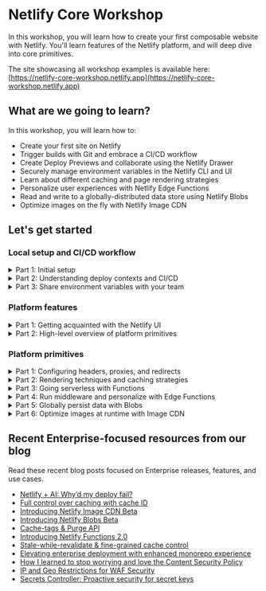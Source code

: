 # Netlify Core Workshop

In this workshop, you will learn how to create your first composable website with Netlify. You'll learn features of the Netlify platform, and will deep dive into core primitives.

The site showcasing all workshop examples is available here: [https://netlify-core-workshop.netlify.app](https://netlify-core-workshop.netlify.app)

## What are we going to learn?

In this workshop, you will learn how to:

- Create your first site on Netlify
- Trigger builds with Git and embrace a CI/CD workflow
- Create Deploy Previews and collaborate using the Netlify Drawer
- Securely manage environment variables in the Netlify CLI and UI
- Learn about different caching and page rendering strategies
- Personalize user experiences with Netlify Edge Functions
- Read and write to a globally-distributed data store using Netlify Blobs
- Optimize images on the fly with Netlify Image CDN

## Let's get started

### Local setup and CI/CD workflow

<details><summary>Part 1: Initial setup</summary><br />

i. [Log in to Netlify](http://app.netlify.com). If you haven't made an account yet, then [sign up](https://app.netlify.com/signup).

ii. Install the [Netlify GitHub app](https://github.com/apps/netlify/installations/select_target) on your org or personal GitHub account if you have not done so already.

iii. Deploy this repo to Netlify! Clicking the button below will copy the contents of this repo into a repo that you control, and create a new site that is linked to your new repo.

<a href="https://app.netlify.com/start/deploy?repository=https://github.com/netlify/netlify-workshop">
  <img src="https://www.netlify.com/img/deploy/button.svg" alt="" title="Deploy to Netlify">
</a>

iv. Clone your new repo, and install dependencies locally.

```bash
git clone <new_repo_url>
cd netlify-workshop
npm i
```

v. Ensure you have the latest version of `netlify-cli` installed globally. Then log in to the CLI, link your repo to your site, and start local dev server

```bash
npm i netlify-cli -g
netlify login
netlify link
netlify dev
```

💡 Learn more about [getting started](https://docs.netlify.com/get-started/) in our docs.

</details>

<details><summary>Part 2: Understanding deploy contexts and CI/CD</summary><br />

Create a new branch, commit changes, push the branch, and open a pull request.

```bash
git checkout -b testing
git commit -m "Changing some headings to red"
git push origin testing
```

You should see a link to the Deploy Preview as a comment by the Netlify bot on the pull request. Pushing to an open pull request [will kick off a new build](https://www.netlify.com/products/build/) in the Continuous Integration pipeline, and you can inspect the deploy logs as the build is building and deploying.

In the Deploy Preview itself, you'll notice a floating toolbar anchored to the bottom of your screen. This is the [Netlify Drawer](https://www.netlify.com/products/deploy-previews/). You and your teammates can use this to leave feedback to each other about the Deploy Preview. Any comments you make will sync back to the pull request on GitHub (or any Git service that you may use).

Back in the pull request, merge to main. This will kick off a production build. Every deploy is [atomic](https://jamstack.org/glossary/atomic/) and [immutable](https://jamstack.org/glossary/immutable/), which makes [instant rollbacks](https://docs.netlify.com/site-deploys/manage-deploys/#rollbacks) a breeze.

In your local repo, sync up with the changes from `main` again:

```bash
git checkout main
git pull origin main
```

💡 Learn more about [Git workflows](https://docs.netlify.com/git/overview/) and [site deploys](https://docs.netlify.com/site-deploys/overview/) in our docs.

</details>

<details><summary>Part 3: Share environment variables with your team</summary><br />

You can securely manage and share environment variables with your teammates in both the Netlify CLI and UI. Let's start with the CLI.

It's common practice for projects to have a gitignored `.env` file in the root of the repo. This one doesn't, so let's add a dummy one now:

```bash
echo "MY_API_TOKEN=asdf123456789" > .env
```

To share this hypothetically-sensitive value with your team, simply use the `env:import` command:

```bash
netlify env:import .env
```

Now, when you go to **Site configuration > Environment variables** in the Netlify UI, you should see your environment variable that you had saved in your `.env` file. 

You can adjust deploy contexts and scopes in the UI, and in the CLI too. 

💡 Learn more about [environment variables](https://docs.netlify.com/environment-variables/overview/) in our docs.

</details>

### Platform features

<details><summary>Part 1: Getting acquainted with the Netlify UI</summary><br />

Here, we'll take a quick segue from our CLI and dev environment to showcase more features from the Netlify UI.

- [Deploy logs](https://docs.netlify.com/site-deploys/overview/#deploy-log)
- [Log Drains](https://docs.netlify.com/monitor-sites/log-drains/)
- [Analytics](https://docs.netlify.com/monitor-sites/site-analytics/)
- [Real User Metrics](https://docs.netlify.com/monitor-sites/real-user-metrics/)
- [Site protections](https://docs.netlify.com/security/secure-access-to-sites/site-protection/)
- [Slack notifications](https://docs.netlify.com/integrations/slack-app/)

</details>

<details><summary>Part 2: High-level overview of platform primitives</summary><br />

These are the primitives that we'll be talking more about in Day 2 of this workshop. It's useful to understand their benefits and how they compare to one another. 

- **Functions**
  - Built on AWS Lambda
  - Runs in a single region (this is configurable)
  - 10s execution time (can be extended up to 26s)
  - 50MB bundle size max, 6MB payload size max
  - Supports streaming
- **Edge Functions**
  - Built on Deno Deploy
  - Runs on the edge, geographically close to user
  - Must respond with headers within 40s
  - 20MB bundle size max
  - Supports streaming
- **Blobs**
  - Built on AWS S3
  - Ubiquitously available in build, functions, edge functions
  - Optimized for frequent reads / infrequent writes
  - Supports CRUD operations
  - Deploy-specific stores
- **Image CDN**
  - Built on Imgix
  - Dynamically optimize and cache images at request-time

Netlify offers more primitives than this -- for example, you can create serverless cron jobs with [Scheduled Functions](https://docs.netlify.com/functions/scheduled-functions/), and run long-running tasks with [Background Functions](https://docs.netlify.com/functions/background-functions/)! But we won't dive into those topics during this workshop. 

</details>

### Platform primitives

<details><summary>Part 1: Configuring headers, proxies, and redirects</summary><br />

You can configure many aspects of your site in code with the [netlify.toml](https://docs.netlify.com/configure-builds/file-based-configuration/#sample-netlify-toml-file) file. 

Similar to the `_redirects` file is the `_headers` file. Here you can set custom headers for routes of your choosing. Inside the `/public/_headers` file, and save the following:

```
/*
  X-Frame-Options: deny
```

This will prevent your site from being loaded in an iframe, a technique that help your site prevent [clickjacking](https://en.wikipedia.org/wiki/Clickjacking) attacks.

You can also configure both redirects and headers inside the `/netlify.toml` file. Here is the `netlify.toml` equivalents of the above:

```
[[headers]]
  for = "/*"
  [headers.values]
    X-Frame-Options = "deny"
```

💡 Learn more about [redirects and rewrites](https://docs.netlify.com/routing/redirects/) and [custom headers](https://docs.netlify.com/routing/headers/) in our docs.

</details>

<details><summary>Part 2: Rendering techniques and caching strategies</summary><br />

**🧑‍💻 Relevant demo and code:**

- [Static site generation (SSG)](https://netlify-core-workshop.netlify.app/rendering-strategies/ssg) ([src/pages/rendering-strategies/ssg.tsx](https://github.com/netlify/netlify-workshop/blob/main/src/pages/rendering-strategies/ssg.tsx))
- [Server-side rendering (SSR)](https://netlify-core-workshop.netlify.app/rendering-strategies/ssr) ([src/pages/rendering-strategies/ssr.tsx](https://github.com/netlify/netlify-workshop/blob/main/src/pages/rendering-strategies/ssr.tsx))
- [Stale-while-revalidate (SWR)](https://netlify-core-workshop.netlify.app/rendering-strategies/swr) ([src/pages/rendering-strategies/swr.tsx](https://github.com/netlify/netlify-workshop/blob/main/src/pages/rendering-strategies/swr.tsx))
- [On-demand revalidation (ODR)](https://netlify-core-workshop.netlify.app/rendering-strategies/odr) ([src/pages/rendering-strategies/odr.tsx](https://github.com/netlify/netlify-workshop/blob/main/src/pages/rendering-strategies/odr.tsx))

💡 Learn more about [caching](https://docs.netlify.com/platform/caching/) in our docs.

</details>

<details><summary>Part 3: Going serverless with Functions</summary><br />

**🧑‍💻 Relevant demo and code:**

- [Proxy to APIs](https://netlify-core-workshop.netlify.app/primitives/functions/proxy) ([netlify/functions/dad-joke.ts](https://github.com/netlify/netlify-workshop/blob/main/netlify/functions/dad-joke.ts))
- [Combine and filter APIs](https://netlify-core-workshop.netlify.app/primitives/functions/combine-and-filter) ([netlify/functions/platform-specific.ts](https://github.com/netlify/netlify-workshop/blob/main/netlify/functions/platform-specific.ts))
- [Streaming APIs](https://netlify-core-workshop.netlify.app/primitives/functions/streams) ([netlify/functions/stream.ts](https://github.com/netlify/netlify-workshop/blob/main/netlify/functions/stream.ts))

Serverless functions open a world of possibilities for running on-demand, server-side code without having to run a dedicated server. 

With Netlify Functions, your serverless functions are version-controlled, built, and deployed along with the rest of your Netlify site, and we will automatically handle service discovery through our built-in API gateway. This eliminates overhead and brings the power of Deploy Previews and rollbacks to your functions.

By default, any JavaScript/TypeScript file in a site's `netlify/functions` directory will become a Function available at the `/.netlify/functions/{filename}` route. A simple Hello World would look like this: 

```ts
// netlify/functions/hello-world.js
export default async () => {
  return new Response("Hello world!");
};
```

Once deployed, you can visit `/.netlify/functions/hello-world` to invoke your Function in production.

💡 Learn more about [Functions](https://docs.netlify.com/functions/overview/) in our docs.

</details>

<details><summary>Part 4: Run middleware and personalize with Edge Functions</summary><br />

**🧑‍💻 Relevant demo and code:**

- [A/B testing](https://netlify-core-workshop.netlify.app/primitives/edge-functions/ab-testing) ([netlify/edge-functions/abtest.ts](https://github.com/netlify/netlify-workshop/blob/main/netlify/edge-functions/abtest.ts))
- [Geolocation](https://netlify-core-workshop.netlify.app/primitives/edge-functions/geolocation) ([netlify/edge-functions/get-geo.ts](https://github.com/netlify/netlify-workshop/blob/main/netlify/edge-functions/get-geo.ts))

Edge functions are like Functions, but they execute closer to where your users are. While you can reach them as you would an endpoint, they can also chain in front of any route on your site. Think of them like middleware for the CDN: they can add HTTP headers and transform responses, passing along the next request, before ultimately reaching your users. 

All this dynamic processing happens in a secure runtime based on Deno directly from the worldwide network edge location closest to each user for fast response times. Plus, you have the option to cache edge function responses for even faster response times. Edge functions are version-controlled, built, and deployed along with the rest of your site. This eliminates overhead and brings the power of Deploy Previews and rollbacks to your edge functions.

💡 Learn more about [Edge Functions](https://docs.netlify.com/edge-functions/overview/) in our docs.

</details>

<details><summary>Part 5: Globally persist data with Blobs</summary><br />

**🧑‍💻 Relevant demo and code:**

- [Access blob storage](https://netlify-core-workshop.netlify.app/primitives/functions/blobs) ([netlify/functions/blob.ts](https://github.com/netlify/netlify-workshop/blob/main/netlify/functions/blob.ts))

Netlify Blobs is a highly-available S3-like data store optimized for frequent reads and infrequent writes. Provisioning, configuration, and access control is handled automatically. This integrated zero-configuration solution helps you focus on building business value in your project rather than toil on setting up and scaling a separate blob storage solution. 

With Blobs, you can store and retrieve unstructured data extremely easily. Blobs are ubiquitous: you can access them in the build, in functions, and in edge functions. 

```ts
import { getStore } from "@netlify/blobs";

export default async (req: Request) => {
  const store = getStore("ntl-workshop-todos");

  if (req.method === "GET") {
    const todos = await store.get("todos", { type: "json" });
    return Response.json(todos || JSON.stringify([]), { status: 200 });
  }

  if (req.method === "PUT") {
    const body = await req.json();
    await store.setJSON("todos", body);
    return new Response("Todos updated", { status: 200 });
  }
};
```

💡 Learn more about [Netlify Blobs](https://docs.netlify.com/blobs/overview/) in our docs.

</details>

<details><summary>Part 6: Optimize images at runtime with Image CDN</summary><br />

**🧑‍💻 Relevant demo and code:**

- [Same-origin images](https://netlify-core-workshop.netlify.app/primitives/image-cdn/same-origin) ([src/pages/primitives/image-cdn/same-origin.tsx](https://github.com/netlify/netlify-workshop/blob/main/src/pages/primitives/image-cdn/same-origin.tsx))
- [Remote images](https://netlify-core-workshop.netlify.app/primitives/image-cdn/remote) ([src/pages/primitives/image-cdn/remote.tsx](https://github.com/netlify/netlify-workshop/blob/main/src/pages/primitives/image-cdn/remote.tsx))

You may have experienced pain points in the past dealing with image optimizations for the web. Do you keep raw source images in a repo, and run them through `sharp` or `image-magick` at during the build? That would increase build time and costs significantly. Either way, you'd still need to deal with various image formats, sizing, pixel density, `srcset` attributes, etc. 

With Netlify Image CDN, you can transform images on demand without impacting build times. Image CDN also handles content negotiation to use the most efficient image format for the requesting client. Optimizing the size and format of your images improves both the runtime performance and reliability of your site. Transformations are integrated natively into the CDN so that repeated requests leverage layers of caching for improved performance.

To use Netlify Image CDN, simply prefix your image URLs with `/.netlify/images?url=`: 

```diff
- <img src="/owl.jpeg" />
+ <img src="/.netlify/images?url=/owl.jpeg" />
```

The next time you request that image, you'll see the format be converted on-the-fly to a more optimal compression format that your browser supports. There's no need to pre-generate images of different formats, or stuff multiple URLs in a `srcset` attribute -- it's all handled at request-time, and cached on Netlify's CDN. 

You can configure many other aspects of the image, such as size, fit, position, format, and quality, by passing in [additional query parameters](https://docs.netlify.com/image-cdn/overview/#transform-images).

💡 Learn more about [Image CDN](https://docs.netlify.com/image-cdn/overview/) in our docs.

</details>

## Recent Enterprise-focused resources from our blog

Read these recent blog posts focused on Enterprise releases, features, and use cases.

- [Netlify + AI: Why’d my deploy fail?](https://www.netlify.com/blog/netlify-ai-why-did-my-deploy-fail/)
- [Full control over caching with cache ID](https://www.netlify.com/blog/full-control-over-caching-with-cache-id/)
- [Introducing Netlify Image CDN Beta](https://www.netlify.com/blog/introducing-netlify-image-cdn-beta/)
- [Introducing Netlify Blobs Beta](https://www.netlify.com/blog/introducing-netlify-blobs-beta/)
- [Cache-tags & Purge API](https://www.netlify.com/blog/cache-tags-and-purge-api-on-netlify/)
- [Introducing Netlify Functions 2.0](https://www.netlify.com/blog/introducing-netlify-functions-2-0/)
- [Stale-while-revalidate & fine-grained cache control](https://www.netlify.com/blog/swr-and-fine-grained-cache-control/)
- [Elevating enterprise deployment with enhanced monorepo experience](https://www.netlify.com/blog/elevating-enterprise-deployment-introducing-an-enhanced-monorepo-experience-on-netlify/)
- [How I learned to stop worrying and love the Content Security Policy](https://www.netlify.com/blog/general-availability-content-security-policy-csp-nonce-integration/)
- [IP and Geo Restrictions for WAF Security](https://www.netlify.com/blog/general-availability-web-application-firewall-traffic-rules/)
- [Secrets Controller: Proactive security for secret keys](https://www.netlify.com/blog/general-availability-secrets-controller/)
